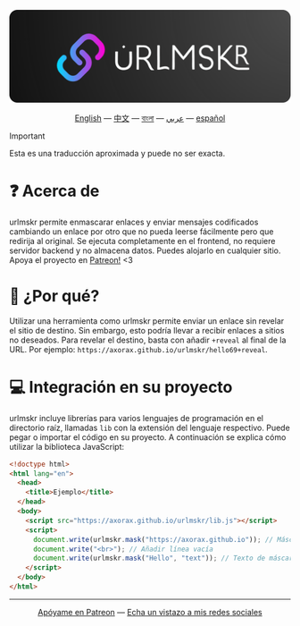 <p align="center"><img src="./urlmskr.svg"></p>

<p align="center"><a href="./README.md">English</a> — <a href="./README_zh.md">中文</a> — <a href="./README_bn.md">বাংলা</a> — <a href="./README_bn.md">عربي</a> — <a href="./README_es.md">español</a></p>

> [!IMPORTANT]  
> Esta es una traducción aproximada y puede no ser exacta.

# ❓ Acerca de

urlmskr permite enmascarar enlaces y enviar mensajes codificados cambiando un enlace por otro que no pueda leerse fácilmente pero que redirija al original. Se ejecuta completamente en el frontend, no requiere servidor backend y no almacena datos. Puedes alojarlo en cualquier sitio. Apoya el proyecto en [Patreon!](https://www.patreon.com/axorax) <3

# 🤔 ¿Por qué?

Utilizar una herramienta como urlmskr permite enviar un enlace sin revelar el sitio de destino. Sin embargo, esto podría llevar a recibir enlaces a sitios no deseados. Para revelar el destino, basta con añadir `+reveal` al final de la URL. Por ejemplo: `https://axorax.github.io/urlmskr/hello69+reveal`.

# 💻 Integración en su proyecto

urlmskr incluye librerías para varios lenguajes de programación en el directorio raíz, llamadas `lib` con la extensión del lenguaje respectivo. Puede pegar o importar el código en su proyecto. A continuación se explica cómo utilizar la biblioteca JavaScript:

```html
<!doctype html>
<html lang="en">
  <head>
    <title>Ejemplo</title>
  </head>
  <body>
    <script src="https://axorax.github.io/urlmskr/lib.js"></script>
    <script>
      document.write(urlmskr.mask("https://axorax.github.io")); // Máscara URL
      document.write("<br>"); // Añadir línea vacía
      document.write(urlmskr.mask("Hello", "text")); // Texto de máscara
    </script>
  </body>
</html>
```

---

<p align="center"><a href="https://www.patreon.com/axorax">Apóyame en Patreon</a> — <a href="https://github.com/axorax/socials">Echa un vistazo a mis redes sociales</a></p>
